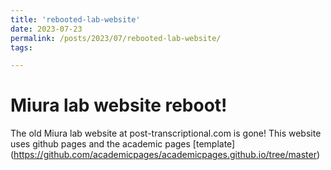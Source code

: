 ```yaml
---
title: 'rebooted-lab-website'
date: 2023-07-23
permalink: /posts/2023/07/rebooted-lab-website/
tags:

---
```

Miura lab website reboot!
======

The old Miura lab website at post-transcriptional.com is gone! This website uses github pages and the academic pages [template] (https://github.com/academicpages/academicpages.github.io/tree/master)

